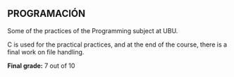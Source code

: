 <h2>PROGRAMACIÓN</h2>

<p>Some of the practices of the Programming subject at UBU.</p>

<p>C is used for the practical practices, and at the end of the course, there is a final work on file handling.</p>

<p><strong>Final grade:</strong> 7 out of 10</p>
